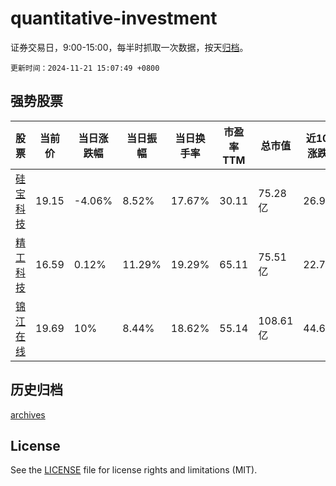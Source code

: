 # quantitative-investment

证券交易日，9:00-15:00，每半时抓取一次数据，按天[归档](archives)。

`更新时间：2024-11-21 15:07:49 +0800`

## 强势股票

|股票|当前价|当日涨跌幅|当日振幅|当日换手率|市盈率TTM|总市值|近10日涨跌幅|
|----|----|----|----|----|----|----|----|
|[硅宝科技](https://xueqiu.com/S/SZ300019)|19.15|-4.06%|8.52%|17.67%|30.11|75.28亿|26.91%|
|[精工科技](https://xueqiu.com/S/SZ002006)|16.59|0.12%|11.29%|19.29%|65.11|75.51亿|22.71%|
|[锦江在线](https://xueqiu.com/S/SH600650)|19.69|10%|8.44%|18.62%|55.14|108.61亿|44.67%|

## 历史归档

[archives](archives)

## License

See the [LICENSE](LICENSE) file for license rights and limitations (MIT).